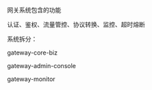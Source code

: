 

网关系统包含的功能


认证、鉴权、流量管控、协议转换、监控、超时熔断

系统拆分：

gateway-core-biz

gateway-admin-console

gateway-monitor

